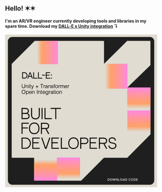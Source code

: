 ## Hello! ✶✶

#### I'm an AR/VR engineer currently developing tools and libraries in my spare time. Download my [DALL-E x Unity integration](https://github.com/jasmineroberts/dalle-api-unity) ↴

<img src="dalle.png" width="500"/>
